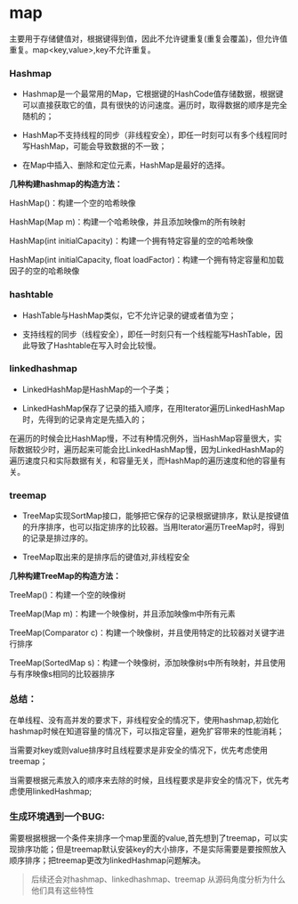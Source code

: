 # map

​	主要用于存储健值对，根据键得到值，因此不允许键重复(重复会覆盖)，但允许值重复。map<key,value>,key不允许重复。

### Hashmap

- Hashmap是一个最常用的Map，它根据键的HashCode值存储数据，根据键可以直接获取它的值，具有很快的访问速度。遍历时，取得数据的顺序是完全随机的；

- HashMap不支持线程的同步（非线程安全），即任一时刻可以有多个线程同时写HashMap，可能会导致数据的不一致；

- 在Map中插入、删除和定位元素，HashMap是最好的选择。

**几种构建hashmap的构造方法：**

  HashMap()：构建一个空的哈希映像

  HashMap(Map m)：构建一个哈希映像，并且添加映像m的所有映射

  HashMap(int initialCapacity)：构建一个拥有特定容量的空的哈希映像

  HashMap(int initialCapacity, float loadFactor)：构建一个拥有特定容量和加载因子的空的哈希映像

  

### hashtable

- HashTable与HashMap类似，它不允许记录的键或者值为空；

- 支持线程的同步（线程安全），即任一时刻只有一个线程能写HashTable，因此导致了Hashtable在写入时会比较慢。

### linkedhashmap

- LinkedHashMap是HashMap的一个子类；

- LinkedHashMap保存了记录的插入顺序，在用Iterator遍历LinkedHashMap时，先得到的记录肯定是先插入的；

在遍历的时候会比HashMap慢，不过有种情况例外，当HashMap容量很大，实际数据较少时，遍历起来可能会比LinkedHashMap慢，因为LinkedHashMap的遍历速度只和实际数据有关，和容量无关，而HashMap的遍历速度和他的容量有关。

### treemap

- TreeMap实现SortMap接口，能够把它保存的记录根据键排序，默认是按键值的升序排序，也可以指定排序的比较器。当用Iterator遍历TreeMap时，得到的记录是排过序的。

- TreeMap取出来的是排序后的键值对,非线程安全

  

**几种构建TreeMap的构造方法：**

TreeMap()：构建一个空的映像树

TreeMap(Map m)：构建一个映像树，并且添加映像m中所有元素

TreeMap(Comparator c)：构建一个映像树，并且使用特定的比较器对关键字进行排序

TreeMap(SortedMap s)：构建一个映像树，添加映像树s中所有映射，并且使用与有序映像s相同的比较器排序



### 总结：

在单线程、没有高并发的要求下，非线程安全的情况下，使用hashmap,初始化hashmap时候在知道容量的情况下，可以指定容量，避免扩容带来的性能消耗；

当需要对key或则value排序时且线程要求是非安全的情况下，优先考虑使用treemap；

当需要根据元素放入的顺序来去除的时候，且线程要求是非安全的情况下，优先考虑使用linkedHashmap;



### 生成环境遇到一个BUG:

需要根据根据一个条件来排序一个map里面的value,首先想到了treemap，可以实现排序功能；但是treemap默认安装key的大小排序，不是实际需要是要按照放入顺序排序；把treemap更改为linkedHashmap问题解决。



> 后续还会对hashmap、linkedhashmap、treemap 从源码角度分析为什么他们具有这些特性

